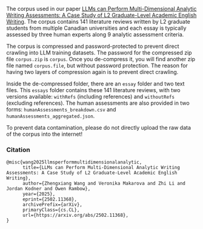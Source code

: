 The corpus used in our paper [LLMs can Perform Multi-Dimensional Analytic Writing Assessments: A Case Study of L2 Graduate-Level Academic English Writing](https://arxiv.org/pdf/2502.11368). The corpus contains 141 literature reviews written by L2 graduate students from multiple Canadian universities and each essay is typically assessed by three human experts along 9 analytic assessment criteria.

The corpus is compressed and password-protected to prevent direct crawling into LLM training datasets. The password for the compressed zip file `corpus.zip` is `corpus`. Once you de-compress it, you will find another zip file named  `corpus.file`, but without password protection. The reason for having two layers of compression again is to prevent direct crawling. 

Inside the de-compressed folder, there are an `essay` folder and two text files. This `essays` folder contains these 141 literature reviews, with two versions available: `withRefs` (including references) and `withoutRefs` (excluding references). The human assessments are also provided in two forms: `humanAssessments_breakdown.csv` and `humanAssessments_aggregated.json`.

To prevent data contamination, please do not directly upload the raw data of the corpus into the internet! 


### Citation

```
@misc{wang2025llmsperformmultidimensionalanalytic,
      title={LLMs can Perform Multi-Dimensional Analytic Writing Assessments: A Case Study of L2 Graduate-Level Academic English Writing}, 
      author={Zhengxiang Wang and Veronika Makarova and Zhi Li and Jordan Kodner and Owen Rambow},
      year={2025},
      eprint={2502.11368},
      archivePrefix={arXiv},
      primaryClass={cs.CL},
      url={https://arxiv.org/abs/2502.11368}, 
}
```
